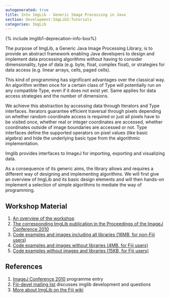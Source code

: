 ```yaml
---
autogenerated: true
title: Into ImgLib - Generic Image Processing in Java
section: Development:ImgLib2:Tutorials
categories: ImgLib
---
```


{% include imglib1-deprecation-info-box%}
 
 The purpose of ImgLib, a Generic Java Image Processing Library, is to provide an abstract framework enabling Java developers to design and implement data processing algorithms without having to consider dimensionality, type of data (e.g. byte, float, complex float), or strategies for data access (e.g. linear arrays, cells, paged cells).

This kind of programming has significant advantages over the classical way. An algorithm written once for a certain class of Type will potentially run on any compatible Type, even if it does not exist yet. Same applies for data access strategies and the number of dimensions.

We achieve this abstraction by accessing data through Iterators and Type interfaces. Iterators guarantee efficient traversal through pixels depending on whether random coordinate access is required or just all pixels have to be visited once, whether real or integer coordinates are accessed, whether coordinates outside of image boundaries are accessed or not. Type interfaces define the supported operators on pixel values (like basic algebra) and hide the underlying basic type from the algorithmic implementation.

Imglib provides interfaces to ImageJ for importing, exporting and visualizing data.

As a consequence of its generic aims, the library allows and requires a different way of designing and implementing algorithms. We will first give an overview of ImgLib and its basic design elements and will then hands-on implement a selection of simple algorithms to mediate the way of programming.

## Workshop Material

1.  [An overview of the workshop](https://fiji.sc/~preibisch/ImgLibPresentation.pdf)
2.  [The corresponding ImgLib publication in the Proceedings of the ImageJ Conference 2010](http://fly.mpi-cbg.de/~preibisch/pubs/imagejpaper2010.pdf)
3.  [Code examples and images including all libraries (16MB, for non-Fiji users)](https://fiji.sc/~preibisch/workshop.zip)
4.  [Code examples and images without libraries (4MB, for Fiji users)](https://fiji.sc/~preibisch/workshop2.zip)
5.  [Code examples without images and libraries (15KB, for Fiji users)](http://fly.mpi-cbg.de/~saalfeld/workshop3.zip)

## References

1.  [ImageJ Conference 2010](http://imagejconf.tudor.lu/program/doku.php?id=:program:workshops:preibisch:start) programme entry
2.  [Fiji-devel mailing list](mailto:fiji@fiji.sc) discusses imglib development and questions
3.  [More about ImgLib on the Fiji wiki](/imglib1)


